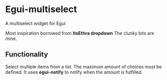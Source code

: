 # Egui-multiselect

A multiselect widget for Egui

Most inspiration borrowed from **ItsEthra dropdown**
The clunky bits are mine.

## Functionality

Select multiple items from a list. The maximum amount of choices must be defined. It uses **egui-notify** to notify when the amount is fulfilled.